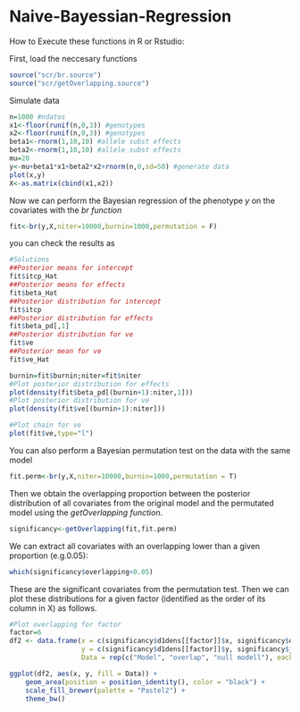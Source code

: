 # Naive-Bayessian-Regression



How to Execute these functions in R or Rstudio:

First, load the neccesary functions
```r
source("scr/br.source")
source("scr/getOverlapping.source")
```

Simulate data
```r 
n=1000 #ndatos
x1<-floor(runif(n,0,3)) #genotypes
x2<-floor(runif(n,0,3)) #genotypes
beta1<-rnorm(1,10,10) #allele subst effects
beta2<-rnorm(1,10,10) #allele subst effects
mu=20
y<-mu+beta1*x1+beta2*x2+rnorm(n,0,sd=50) #generate data
plot(x,y)
X<-as.matrix(cbind(x1,x2))
```

Now we can perform the Bayesian regression of the phenotype *y* on the covariates with the *br function*
```r
fit<-br(y,X,niter=10000,burnin=1000,permutation = F)
```

you can check the results as
```r
#Solutions
##Posterior means for intercept
fit$itcp_Hat
##Posterior means for effects
fit$beta_Hat
##Posterior distribution for intercept
fit$itcp
##Posterior distribution for effects
fit$beta_pd[,1]
##Posterior distribution for ve
fit$ve
##Posterior mean for ve
fit$ve_Hat

burnin=fit$burnin;niter=fit$niter
#Plot posterior distribution for effects
plot(density(fit$beta_pd[(burnin+1):niter,1]))
#Plot posterior distribution for ve
plot(density(fit$ve[(burnin+1):niter]))

#Plot chain for ve
plot(fit$ve,type="l")
```

You can also perform a Bayesian permutation test on the data with the same model
```r
fit.perm<-br(y,X,niter=10000,burnin=1000,permutation = T)
```

Then we obtain the overlapping proportion between the posterior distribution of all covariates from the original model and the permutated model using the *getOverlapping function*.
```r 
significancy<-getOverlapping(fit,fit.perm)
```
We can extract all covariates with an overlapping lower than a given proportion (e.g.0.05):
```r
which(significancy$overlapping<0.05)
```
These are the significant covariates from the permutation test. Then we can plot these distributions for a given factor (identified as the order of its column in X) as follows.

```r
#Plot overlapping for factor
factor=6
df2 <- data.frame(x = c(significancy$d1dens[[factor]]$x, significancy$d1dens[[factor]]$x,significancy$d1dens[[factor]]$x), 
                  y = c(significancy$d1dens[[factor]]$y, significancy$joint[[factor]],significancy$d2dens[[factor]]$y),
                  Data = rep(c("Model", "overlap", "null modell"), each = length(significancy$d1dens[[factor]]$x)))

ggplot(df2, aes(x, y, fill = Data)) + 
    geom_area(position = position_identity(), color = "black") +
    scale_fill_brewer(palette = "Pastel2") +
    theme_bw()
```

